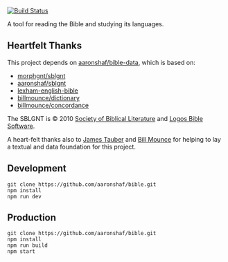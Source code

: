 [![Build Status](https://travis-ci.org/aaronshaf/bible.svg?branch=master)](https://travis-ci.org/aaronshaf/bible)


A tool for reading the Bible and studying its languages.

## Heartfelt Thanks

This project depends on [aaronshaf/bible-data](https://github.com/aaronshaf/bible-data), which is based on:

* [morphgnt/sblgnt](https://github.com/morphgnt/sblgnt)
* [aaronshaf/sblgnt](https://github.com/aaronshaf/sblgnt)
* [lexham-english-bible](https://github.com/aaronshaf/lexham-english-bible)
* [billmounce/dictionary](https://github.com/billmounce/dictionary)
* [billmounce/concordance](https://github.com/billmounce/concordance)

The SBLGNT is © 2010 [Society of Biblical Literature](http://www.sbl-site.org/)
and [Logos Bible Software](https://www.logos.com/).

A heart-felt thanks also to [James Tauber](http://jtauber.github.io/) and
[Bill Mounce](http://www.billmounce.com/) for helping to lay a textual and
data foundation for this project.

## Development

```
git clone https://github.com/aaronshaf/bible.git
npm install
npm run dev
```

## Production

```
git clone https://github.com/aaronshaf/bible.git
npm install
npm run build
npm start
```
